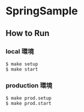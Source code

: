 # SpringSample

## How to Run

### local 環境

```console
$ make setup
$ make start
```

### production 環境

```console
$ make prod.setup
$ make prod.start
```
